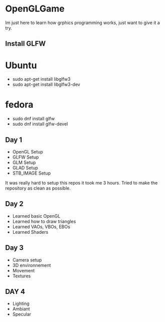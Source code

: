 # OpenGLGame

Im just here to learn how grphics programming works, just want to give it a try.

## Install GLFW
# Ubuntu
- sudo apt-get install libglfw3
- sudo apt-get install libglfw3-dev
# fedora
- sudo dnf install glfw
- sudo dnf install glfw-devel

## Day 1
- OpenGL Setup
- GLFW Setup
- GLM Setup
- GLAD Setup
- STB_IMAGE Setup

It was really hard to setup this repos it took me 3 hours. Tried to make the repository as clean as possible.

## Day 2
- Learned basic OpenGL
- Learned how to draw triangles
- Learned VAOs, VBOs, EBOs
- Learned Shaders

## Day 3
- Camera setup
- 3D environnement
- Movement
- Textures

## DAY 4
- Lighting
- Ambiant
- Specular
